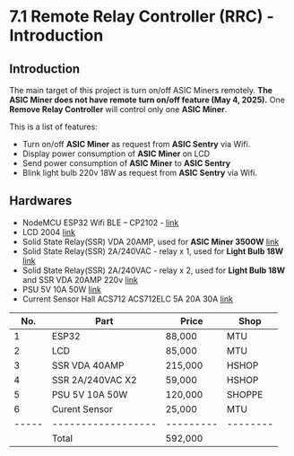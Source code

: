 # 7.1 Remote Relay Controller (RRC) - Introduction

## Introduction
The main target of this project is turn on/off ASIC Miners remotely. **The ASIC Miner does not have remote turn on/off feature (May 4, 2025).**
One **Remove Relay Controller** will control only one **ASIC Miner**.

This is a list of features:

- Turn on/off **ASIC Miner** as request from **ASIC Sentry** via Wifi.
- Display power consumption of **ASIC Miner** on LCD
- Send power consumption of **ASIC Miner** to **ASIC Sentry**
- Blink light bulb 220v 18W as request from **ASIC Sentry** via Wifi.

## Hardwares
- NodeMCU ESP32 Wifi BLE – CP2102 - [link](https://dientumtu.com/san-pham/nodemcu-esp32-wifi-ble-cp2102-kit-thu-phat-iot)
- LCD 2004 [link](https://dientumtu.com/san-pham/man-hinh-lcd-2004-2004a-xanh-duong-xanh-la)
- Solid State Relay(SSR) VDA 20AMP, used for **ASIC Miner 3500W** [link](https://hshop.vn/solid-state-relay-ssr-40-da-fotek-chinh-hang)
- Solid State Relay(SSR) 2A/240VAC - relay x 1, used for **Light Bulb 18W** [link](https://hshop.vn/module-1-relay-ran-ssr-5vdc)
- Solid State Relay(SSR) 2A/240VAC - relay x 2, used for **Light Bulb 18W** and SSR VDA 20AMP 220v [link](https://hshop.vn/module-2-relay-ran-ssr-5vdc)
- PSU 5V 10A 50W [link](https://shopee.vn/Ngu%E1%BB%93n-t%E1%BB%95-ong-5V-10A-50w-m%E1%BB%9Bi-i.48186394.5955942097)
- Current Sensor Hall ACS712 ACS712ELC 5A 20A 30A [link](https://dientumtu.com/san-pham/cam-bien-dong-dien-hall-acs712-acs712elc-5a-20a-30a-cho-arduino)

| No. | Part             | Price   | Shop   |
|-----|------------------|---------|--------|
| 1   | ESP32            | 88,000  | MTU    |
| 2   | LCD              | 85,000  | MTU    |
| 3   | SSR VDA 40AMP    | 215,000 | HSHOP  |
| 4   | SSR 2A/240VAC X2 | 59,000  | HSHOP  |
| 5   | PSU 5V 10A 50W   | 120,000 | SHOPPE |
| 6   | Curent Sensor    | 25,000  | MTU    |
|-----|------------------|---------|--------|
|     | Total            | 592,000 |        |

